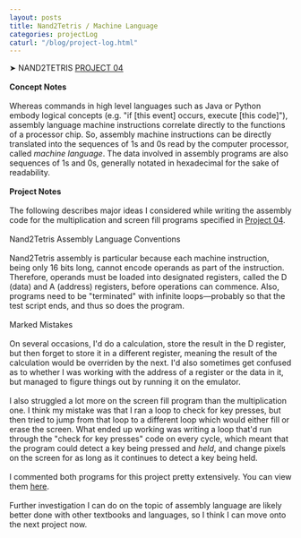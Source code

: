 ```yaml
---
layout: posts
title: Nand2Tetris / Machine Language
categories: projectLog
caturl: "/blog/project-log.html"
---
```

➤ NAND2TETRIS <a href="https://github.com/wangzi190/nand2tetris/tree/master/04" target="_blank"><u>P</u>ROJECT 04</a>
<br><br><b>Concept Notes</b>
<br><br>
Whereas commands in high level languages such as Java or Python embody logical concepts (e.g. "if [this event] occurs, execute [this code]"), assembly language machine instructions correlate directly to the functions of a processor chip. So, assembly machine instructions can be directly translated into the sequences of 1s and 0s read by the computer processor, called <i>machine language</i>. The data involved in assembly programs are also sequences of 1s and 0s, generally notated in hexadecimal for the sake of readability.
<br><br><b>Project Notes</b>
<br><br>The following describes major ideas I considered while writing the assembly code for the multiplication and screen fill programs specified in <a href="https://www.nand2tetris.org/project04" target="_blank"><u>P</u>roject 04</a>.
<br><br>Nand2Tetris Assembly Language Conventions
<br><br>Nand2Tetris assembly is particular because each machine instruction, being only 16 bits long, cannot encode operands as part of the instruction. Therefore, operands must be loaded into designated registers, called the D (data) and A (address) registers, before operations can commence. Also, programs need to be "terminated" with infinite loops—probably so that the test script ends, and thus so does the program.
<br><br>Marked Mistakes
<br><br>On several occasions, I'd do a calculation, store the result in the D register, but then forget to store it in a different register, meaning the result of the calculation would be overriden by the next. I'd also sometimes get confused as to whether I was working with the address of a register or the data in it, but managed to figure things out by running it on the emulator.
<br><br>I also struggled a lot more on the screen fill program than the multiplication one. I think my mistake was that I ran a loop to check for key presses, but then tried to jump from that loop to a different loop which would either fill or erase the screen. What ended up working was writing a loop that'd run through the "check for key presses" code on every cycle, which meant that the program could detect a key being pressed and <i>held</i>, and change pixels on the screen for as long as it continues to detect a key being held.
<br><br>I commented both programs for this project pretty extensively. You can view them <a href="https://github.com/wangzi190/nand2tetris/tree/master/04" target="_blank"><u>h</u>ere</a>.
<br><br>Further investigation I can do on the topic of assembly language are likely better done with other textbooks and languages, so I think I can move onto the next project now.